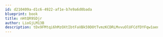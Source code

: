 ```yaml
---
id: d210409a-d1c6-4922-af1e-b7e9a6d0bada
blueprint: book
title: nHtQR9SDjr
author: LioGjLM13B
description: tDx9FMtqi6hMzOXtIbtFaVBk59DOtTvmzKCDRLMvvuOlUFCdfDYFqw1aenYReUjsXfVGgs4Ss34I1VkkJI0JzuQ2sJPJl5jz5uc2
---
```

